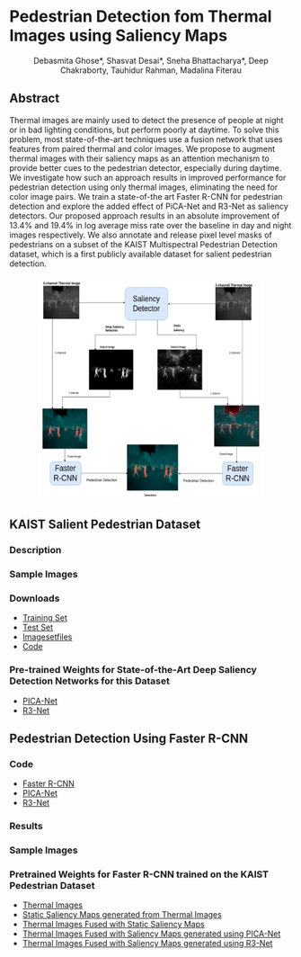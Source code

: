 
# Pedestrian Detection fom Thermal Images using Saliency Maps

<center>Debasmita Ghose*, Shasvat Desai*, Sneha Bhattacharya*, Deep Chakraborty, Tauhidur Rahman, Madalina Fiterau</center>

## Abstract

Thermal images are mainly used to detect the presence of people at night or in bad lighting conditions, but perform
poorly at daytime. To solve this problem, most state-of-the-art techniques use a fusion network that uses features from
paired thermal and color images. We propose to augment thermal images with their saliency maps as an attention
mechanism to provide better cues to the pedestrian detector, especially during daytime. We investigate how such an
approach results in improved performance for pedestrian detection using only thermal images, eliminating the need
for color image pairs. We train a state-of-the art Faster R-CNN for pedestrian detection and explore the added
effect of PiCA-Net and R3-Net as saliency detectors. Our proposed approach results in an absolute improvement
of 13.4% and 19.4% in log average miss rate over the baseline in day and night images respectively. We also annotate
and release pixel level masks of pedestrians on a subset of the KAIST Multispectral Pedestrian Detection dataset,
which is a first publicly available dataset for salient pedestrian detection.

<center>
<img src="Block_Diagram_Final_compact.png" width="400" height="400" align="center"/>
</center>


## KAIST Salient Pedestrian Dataset

### Description

### Sample Images

### Downloads
- [Training Set]()
- [Test Set]()
- [Imagesetfiles]()
- [Code]()

### Pre-trained Weights for State-of-the-Art Deep Saliency Detection Networks for this Dataset
- [PICA-Net]()
- [R3-Net]()

## Pedestrian Detection Using Faster R-CNN

### Code

- [Faster R-CNN]() 
- [PICA-Net]()
- [R3-Net]()

### Results

### Sample Images


### Pretrained Weights for Faster R-CNN trained on the KAIST Pedestrian Dataset

- [Thermal Images]()
- [Static Saliency Maps generated from Thermal Images]()
- [Thermal Images Fused with Static Saliency Maps]()
- [Thermal Images Fused with Saliency Maps generated using PICA-Net]()
- [Thermal Images Fused with Saliency Maps generated using R3-Net]()

